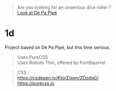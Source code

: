 > Are you looking for an unserious dice roller ?
<br> [Look at Dé Pa Pipé](https://github.com/jusdepatate/depapipe)

# 1d
Project based on Dé Pa Pipé, but this time serious.

> Uses PureCSS
<br> Uses Roboto Thin, offered by FontSquirrel

> CSS :
<br>https://codepen.io/KtorZ/pen/ZOzdqG/
<br>https://purecss.io
